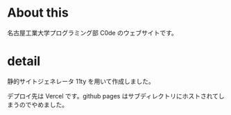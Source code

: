 # About this

名古屋工業大学プログラミング部 C0de のウェブサイトです。

# detail

静的サイトジェネレータ 11ty を用いて作成しました。

デプロイ先は Vercel です。github pages はサブディレクトリにホストされてしまうのでやめました。
